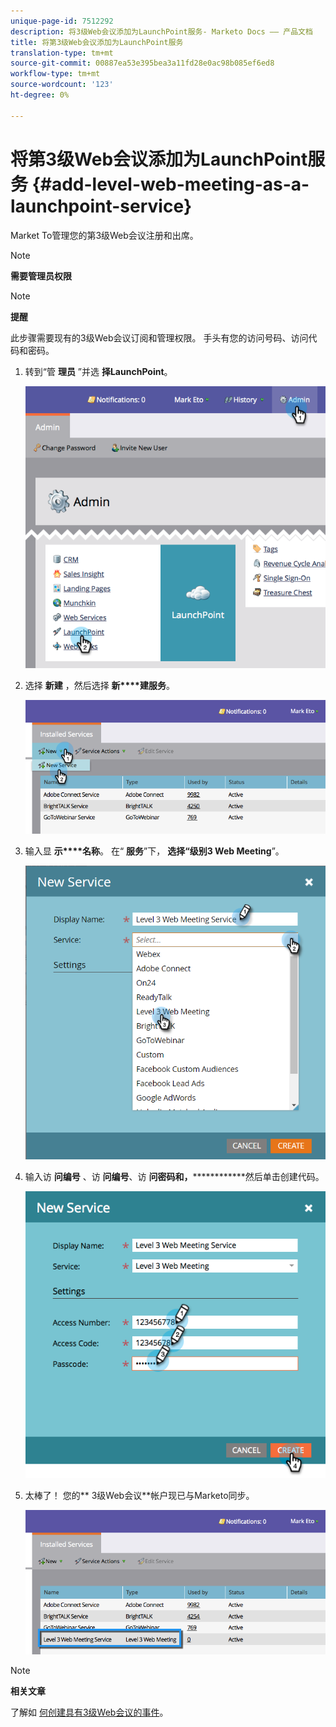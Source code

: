 ```yaml
---
unique-page-id: 7512292
description: 将3级Web会议添加为LaunchPoint服务- Marketo Docs —— 产品文档
title: 将第3级Web会议添加为LaunchPoint服务
translation-type: tm+mt
source-git-commit: 00887ea53e395bea3a11fd28e0ac98b085ef6ed8
workflow-type: tm+mt
source-wordcount: '123'
ht-degree: 0%

---
```



# 将第3级Web会议添加为LaunchPoint服务 {#add-level-web-meeting-as-a-launchpoint-service}

Market To管理您的第3级Web会议注册和出席。

>[!NOTE]
>
>**需要管理员权限**

>[!NOTE]
>
>**提醒**
>
>此步骤需要现有的3级Web会议订阅和管理权限。 手头有您的访问号码、访问代码和密码。

1. 转到“管 **理员** ”并选 **择LaunchPoint**。

   ![](assets/image2015-4-23-10-3a5-3a12.png)

1. 选择 **新建** ，然后选择 **新****建服务**。

   ![](assets/level-3-web-meeting-new-service.png)

1. 输入显 **示****名称**。 在“ **服务**”下， **选择“级别3 Web Meeting**”。

   ![](assets/new-service-level-3.png)

1. 输入访 **问编号** 、访 **问编号**、访 **问密码和，**************&#x200B;然后单击创建代码。

   ![](assets/image2015-4-23-10-3a10-3a26.png)

1. 太棒了！ 您的** 3级Web会议**帐户现已与Marketo同步。

   ![](assets/level-3-web-meeting.png)

>[!NOTE]
>
>**相关文章**
>
>了解如 [何创建具有3级Web会议的事件](../../../product-docs/demand-generation/events/create-an-event/create-an-event-with-level-3-web-meeting.md)。

